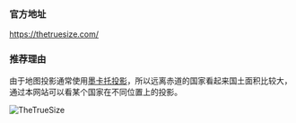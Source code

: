 ### 官方地址
https://thetruesize.com/

### 推荐理由
由于地图投影通常使用[墨卡托投影](https://baike.baidu.com/item/%E5%A2%A8%E5%8D%A1%E6%89%98%E6%8A%95%E5%BD%B1)，所以远离赤道的国家看起来国土面积比较大，通过本网站可以看某个国家在不同位置上的投影。

![TheTrueSize](https://user-images.githubusercontent.com/8761991/99356035-6362b580-28e4-11eb-891d-de619845abfd.png)

